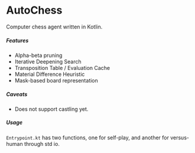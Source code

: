 # AutoChess
Computer chess agent written in Kotlin.
##### Features
- Alpha-beta pruning 
- Iterative Deepening Search
- Transposition Table / Evaluation Cache
- Material Difference Heuristic
- Mask-based board representation
##### Caveats
- Does not support castling yet.
##### Usage
`Entrypoint.kt` has two functions, one for self-play, and another
for versus-human through std io.